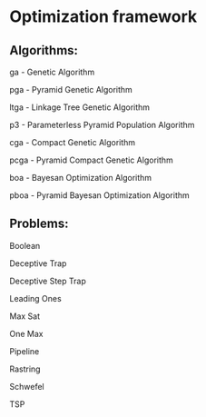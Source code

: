 # Optimization framework

## Algorithms: 

ga - Genetic Algorithm

pga - Pyramid Genetic Algorithm

ltga - Linkage Tree Genetic Algorithm

p3 - Parameterless Pyramid Population Algorithm

cga - Compact Genetic Algorithm

pcga - Pyramid Compact Genetic Algorithm

boa - Bayesan Optimization Algorithm

pboa - Pyramid Bayesan Optimization Algorithm

## Problems:

Boolean

Deceptive Trap

Deceptive Step Trap

Leading Ones

Max Sat

One Max

Pipeline

Rastring

Schwefel

TSP
